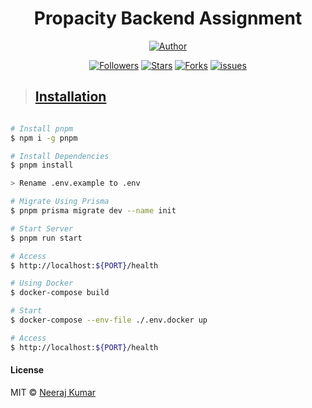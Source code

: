 <h1 align="center"> Propacity Backend Assignment</h1>
<p align="center">
<a href="https://github.com/Ryuk-me"><img title="Author" src="https://img.shields.io/badge/Author-Ryuk--me-red.svg?style=for-the-badge&logo=github"></a>
</p>
<p align="center">
<a href="https://github.com/Ryuk-me"><img title="Followers" src="https://img.shields.io/github/followers/Ryuk-me?color=teal&style=flat-square"></a>
<a href="https://github.com/Ryuk-me/pocket-url/stargazers/"><img title="Stars" src="https://img.shields.io/github/stars/ryuk-me/pocket-url?color=brown&style=flat-square"></a>
<a href="https://github.com/Ryuk-me/pocket-url/network/members"><img title="Forks" src="https://img.shields.io/github/forks/ryuk-me/pocket-url?color=lightgrey&style=flat-square"></a>
<a href="https://github.com/Ryuk-me/pocket-url/issues"><img title="issues" src="https://img.shields.io/github/issues/Ryuk-me/pocket-url?style=flat-square">


> ## Installation

```sh

# Install pnpm
$ npm i -g pnpm

# Install Dependencies
$ pnpm install

> Rename .env.example to .env

# Migrate Using Prisma
$ pnpm prisma migrate dev --name init 

# Start Server
$ pnpm run start

# Access
$ http://localhost:${PORT}/health

# Using Docker
$ docker-compose build

# Start
$ docker-compose --env-file ./.env.docker up

# Access
$ http://localhost:${PORT}/health

```


#### License

MIT © [Neeraj Kumar](https://github.com/ryuk-me)
